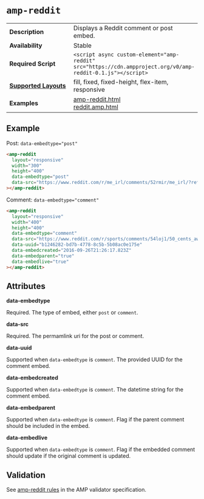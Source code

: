 <!---
Copyright 2016 The AMP HTML Authors. All Rights Reserved.

Licensed under the Apache License, Version 2.0 (the "License");
you may not use this file except in compliance with the License.
You may obtain a copy of the License at

      http://www.apache.org/licenses/LICENSE-2.0

Unless required by applicable law or agreed to in writing, software
distributed under the License is distributed on an "AS-IS" BASIS,
WITHOUT WARRANTIES OR CONDITIONS OF ANY KIND, either express or implied.
See the License for the specific language governing permissions and
limitations under the License.
-->

# <a name="amp-reddit"></a> `amp-reddit`

<table>
  <tr>
    <td width="40%"><strong>Description</strong></td>
    <td>Displays a Reddit comment or post embed.</td>
  </tr>
  <tr>
    <td width="40%"><strong>Availability</strong></td>
    <td>Stable</td>
  </tr>
  <tr>
    <td width="40%"><strong>Required Script</strong></td>
    <td><code>&lt;script async custom-element="amp-reddit" src="https://cdn.ampproject.org/v0/amp-reddit-0.1.js">&lt;/script></code></td>
  </tr>
  <tr>
    <td class="col-fourty"><strong><a href="https://www.ampproject.org/docs/guides/responsive/control_layout.html">Supported Layouts</a></strong></td>
    <td>fill, fixed, fixed-height, flex-item, responsive</td>
  </tr>
  <tr>
    <td width="40%"><strong>Examples</strong></td>
    <td><a href="https://ampbyexample.com/components/amp-reddit/">amp-reddit.html</a><br /><a href="https://github.com/ampproject/amphtml/blob/master/examples/reddit.amp.html">reddit.amp.html</a></td>
  </tr>
</table>

## Example

Post: `data-embedtype="post"`

```html
<amp-reddit
  layout="responsive"
  width="300"
  height="400"
  data-embedtype="post"
  data-src="https://www.reddit.com/r/me_irl/comments/52rmir/me_irl/?ref=share&amp;ref_source=embed"
></amp-reddit>
```

Comment: `data-embedtype="comment"`

```html
<amp-reddit
  layout="responsive"
  width="400"
  height="400"
  data-embedtype="comment"
  data-src="https://www.reddit.com/r/sports/comments/54loj1/50_cents_awful_1st_pitch_given_a_historical/d8306kw"
  data-uuid="b1246282-bd7b-4778-8c5b-5b08ac0e175e"
  data-embedcreated="2016-09-26T21:26:17.823Z"
  data-embedparent="true"
  data-embedlive="true"
></amp-reddit>
```

## Attributes

**data-embedtype**

Required. The type of embed, either `post` or `comment`.

**data-src**

Required. The permamlink uri for the post or comment.

**data-uuid**

Supported when `data-embedtype` is `comment`. The provided UUID for the comment embed.

**data-embedcreated**

Supported when `data-embedtype` is `comment`. The datetime string for the comment embed.

**data-embedparent**

Supported when `data-embedtype` is `comment`. Flag if the parent comment should be included in the embed.

**data-embedlive**

Supported when `data-embedtype` is `comment`. Flag if the embedded comment should update if the original comment is updated.

## Validation

See [amp-reddit rules](https://github.com/ampproject/amphtml/blob/master/extensions/amp-reddit/0.1/validator-amp-reddit.protoascii) in the AMP validator specification.
